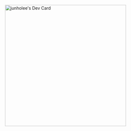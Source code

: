 <a href="https://app.daily.dev/junho"><img src="https://api.daily.dev/devcards/1ed75415d17249659650f84f391d17b4.png?r=w1i" width="400" alt="junholee's Dev Card"/></a>
